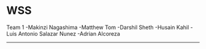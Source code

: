 # WSS
Team 1
  -Makinzi Nagashima
  -Matthew Tom
  -Darshil Sheth
  -Husain Kahil
  -Luis Antonio Salazar Nunez
  -Adrian Alcoreza
____________________________________________


